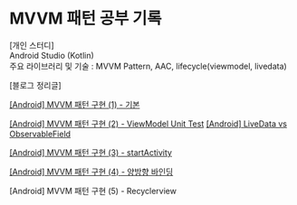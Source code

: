 # MVVM 패턴 공부 기록
  
[개인 스터디]  
Android Studio (Kotlin)  
주요 라이브러리 및 기술 : MVVM Pattern, AAC, lifecycle(viewmodel, livedata)

[블로그 정리글]  

[[Android] MVVM 패턴 구현 (1) - 기본](https://blog.naver.com/zoooa16/222959162831)

[[Android] MVVM 패턴 구현 (2) - ViewModel Unit Test](https://blog.naver.com/zoooa16/222968871436)
[[Android] LiveData vs ObservableField ](https://blog.naver.com/zoooa16/222969538619)

[[Android] MVVM 패턴 구현 (3) - startActivity](https://blog.naver.com/zoooa16/222969753050)

[[Android] MVVM 패턴 구현 (4) - 양방향 바인딩](https://blog.naver.com/zoooa16/222969767549)

[Android] MVVM 패턴 구현 (5) - Recyclerview
